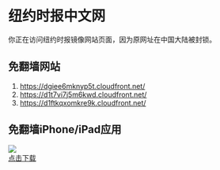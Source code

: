<h1>纽约时报中文网</h1>
<p>你正在访问纽约时报镜像网站页面，因为原网址在中国大陆被封锁。</p>
<h2>免翻墙网站</h2>
<ol>
<li><a href="https://dgiee6mknyp5t.cloudfront.net/" target="1">https://dgiee6mknyp5t.cloudfront.net/</a></li>
<li><a href="https://d1t7vi7j5m6kwd.cloudfront.net/" target="2">https://d1t7vi7j5m6kwd.cloudfront.net/</a></li>
<li><a href="https://d1ftkqxomkre9k.cloudfront.net/" target="3">https://d1ftkqxomkre9k.cloudfront.net/</a></li>
</ol>
<h2>免翻墙iPhone/iPad应用</h2>
<p>
	<a href="https://itunes.apple.com/cn/app/niu-yue-shi-bao-zhong-wen-wang/id807498298?mt=8">
		<img src="icon175x175.jpeg" />
		<br/>点击下载
	</a>
</p>